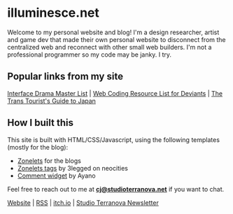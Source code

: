 # illuminesce.net
Welcome to my personal website and blog! I'm a design researcher, artist and game dev that made their own personal website to disconnect from the centralized web and reconnect with other small web builders. I'm not a professional programmer so my code may be janky. I try.
## Popular links from my site
[Interface Drama Master List](https://illuminesce.net/interface-drama) | [Web Coding Resource List for Deviants](https://illuminesce.net/fujoweb2024) | [The Trans Tourist's Guide to Japan](https://illuminesce.net/blog/posts/2024-05-19-Trans-Tourist-Guide-to-Japan)
## How I built this
This site is built with HTML/CSS/Javascript, using the following templates (mostly for the blog):
- [Zonelets](https://zonelets.net/) for the blogs
- [Zonelets tags](https://3legged.neocities.org/journal/posts/2023-03-12-Creating-A-Zonelets-Tagging-System) by 3legged on neocities
- [Comment widget](https://virtualobserver.moe/ayano/comment-widget) by Ayano

Feel free to reach out to me at **cj@studioterranova.net** if you want to chat.

[Website](https://illuminesce.neocities.org) | [RSS](https://www.illuminesce.net/rss.xml) | [itch.io](https://illuminesce.itch.io) | [Studio Terranova Newsletter](https://buttondown.com/studioterranova)
